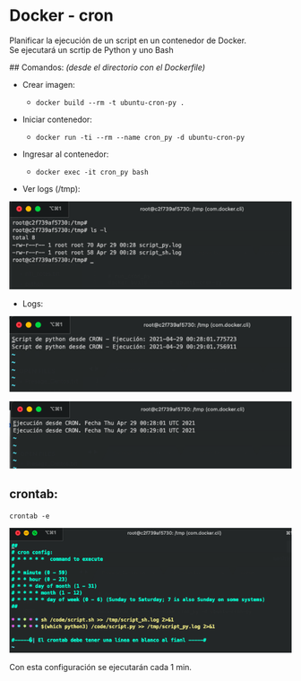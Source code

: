 # Docker - cron

Planificar la ejecución de un script en un contenedor de Docker.  
Se ejecutará un scrtip de Python y uno Bash

## Comandos:
_(desde el directorio con el Dockerfile)_

+ Crear imagen: 
	+ `docker build --rm -t ubuntu-cron-py .` 
+ Iniciar contenedor: 
	+ `docker run -ti --rm --name cron_py -d ubuntu-cron-py`
+ Ingresar al contenedor:
	+ `docker exec -it cron_py bash`

+ Ver logs (/tmp):

![](img/tmp.png)

+ Logs:

![](img/logpy.png)

![](img/logsh.png)


## crontab:
`crontab -e`  

![](img/crontab.png)

Con esta configuración se ejecutarán cada 1 min.
